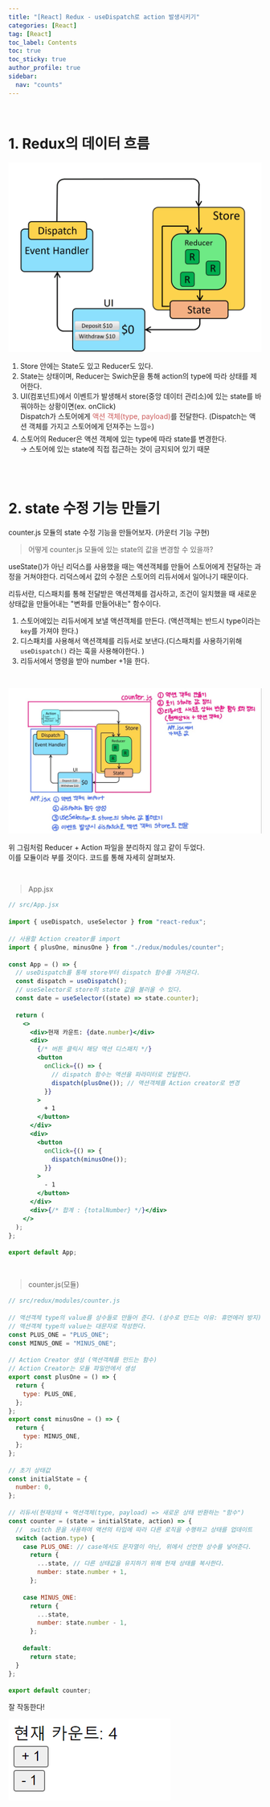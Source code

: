 ```yaml
---
title: "[React] Redux - useDispatch로 action 발생시키기"
categories: [React]
tag: [React]
toc_label: Contents
toc: true
toc_sticky: true
author_profile: true
sidebar:
  nav: "counts"
---
```


<br>

# 1. Redux의 데이터 흐름

![리덕스 흐름](<../../../assets/images/2024/리덕스 흐름.gif>)

1. Store 안에는 State도 있고 Reducer도 있다.
2. State는 상태이며, Reducer는 Swich문을 통해 action의 type에 따라 상태를 제어한다.<br>
3. UI(컴포넌트)에서 이벤트가 발생해서 store(중앙 데이터 관리소)에 있는 state를 바꿔야하는 상황이면(ex. onClick)<br> Dispatch가 스토어에게 <span style="color:indianred">액션 객체(type, payload)</span>를 전달한다. (Dispatch는 액션 객체를 가지고 스토어에게 던져주는 느낌⭐)
4. 스토어의 Reducer은 액션 객체에 있는 type에 따라 state를 변경한다.<br> → 스토어에 있는 state에 직접 접근하는 것이 금지되어 있기 때문

<br><br>

# 2. state 수정 기능 만들기

counter.js 모듈의 state 수정 기능을 만들어보자. (카운터 기능 구현)

> 어떻게 counter.js 모듈에 있는 state의 값을 변경할 수 있을까?

useState()가 아닌 리덕스를 사용했을 때는 액션객체를 만들어 스토어에게 전달하는 과정을 거쳐야한다. 리덕스에서 값의 수정은 스토어의 리듀서에서 일어나기 때문이다.

리듀서란, 디스패치를 통해 전달받은 액션객체를 검사하고, 조건이 일치했을 때 새로운 상태값을 만들어내는 "변화를 만들어내는" 함수이다.

1. 스토어에있는 리듀서에게 보낼 액션객체를 만든다. (액션객체는 반드시 type이라는 `key`를 가져야 한다.)
2. 디스패치를 사용해서 액션객체를 리듀서로 보낸다.(디스패치를 사용하기위해 `useDispatch()` 라는 훅을 사용해야한다. )
3. 리듀서에서 명령을 받아 number +1을 한다.

<br>

![리듀서 흐름 이해](../../../assets/images/2024/%EB%A6%AC%EB%93%80%EC%84%9C%ED%9D%90%EB%A6%84%EC%9D%B4%ED%95%B4.jpg)

위 그림처럼 Reducer + Action 파일을 분리하지 않고 같이 두었다.<br>
이를 모듈이라 부를 것이다. 코드를 통해 자세히 살펴보자.

<br>

> App.jsx

```jsx
// src/App.jsx

import { useDispatch, useSelector } from "react-redux";

// 사용할 Action creator를 import
import { plusOne, minusOne } from "./redux/modules/counter";

const App = () => {
  // useDispatch를 통해 store부터 dispatch 함수를 가져온다.
  const dispatch = useDispatch();
  // useSelector로 store의 state 값을 불러올 수 있다.
  const date = useSelector((state) => state.counter);

  return (
    <>
      <div>현재 카운트: {date.number}</div>
      <div>
        {/* 버튼 클릭시 해당 액션 디스패치 */}
        <button
          onClick={() => {
            // dispatch 함수는 액션을 파라미터로 전달한다.
            dispatch(plusOne()); // 액션객체를 Action creator로 변경
          }}
        >
          + 1
        </button>
      </div>
      <div>
        <button
          onClick={() => {
            dispatch(minusOne());
          }}
        >
          - 1
        </button>
      </div>
      <div>{/* 합계 : {totalNumber} */}</div>
    </>
  );
};

export default App;
```

<br>

> counter.js(모듈)

```jsx
// src/redux/modules/counter.js

// 액션객체 type의 value를 상수들로 만들어 준다. (상수로 만드는 이유: 휴먼에러 방지)
// 액션객체 type의 value는 대문자로 작성한다.
const PLUS_ONE = "PLUS_ONE";
const MINUS_ONE = "MINUS_ONE";

// Action Creator 생성 (액션객체를 만드는 함수)
// Action Creator는 모듈 파일안에서 생성
export const plusOne = () => {
  return {
    type: PLUS_ONE,
  };
};
export const minusOne = () => {
  return {
    type: MINUS_ONE,
  };
};

// 초기 상태값
const initialState = {
  number: 0,
};

// 리듀서(현재상태 + 액션객체(type, payload) => 새로운 상태 반환하는 "함수")
const counter = (state = initialState, action) => {
  //  switch 문을 사용하여 액션의 타입에 따라 다른 로직을 수행하고 상태를 업데이트
  switch (action.type) {
    case PLUS_ONE: // case에서도 문자열이 아닌, 위에서 선언한 상수를 넣어준다.
      return {
        ...state, // 다른 상태값을 유지하기 위해 현재 상태를 복사한다.
        number: state.number + 1,
      };

    case MINUS_ONE:
      return {
        ...state,
        number: state.number - 1,
      };

    default:
      return state;
  }
};

export default counter;
```

잘 작동한다!

![](/assets/images/2024/2024-02-02-10-39-06.png)

<br>
